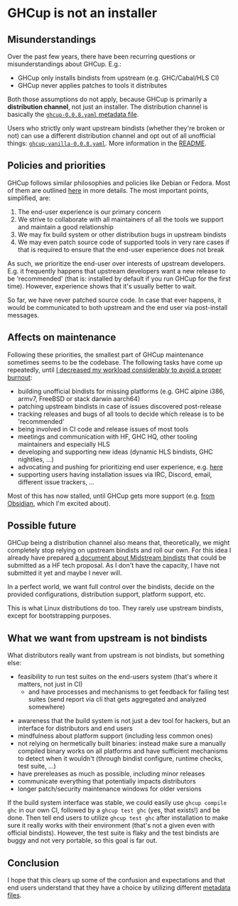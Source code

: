 # GHCup is not an installer

## Misunderstandings

Over the past few years, there have been recurring questions or misunderstandings about GHCup.
E.g.:

* GHCup only installs bindists from upstream (e.g. GHC/Cabal/HLS CI)
* GHCup never applies patches to tools it distributes

Both those assumptions do not apply, because GHCup is primarily a **distribution channel**,
not just an installer. The distribution channel is basically the
[`ghcup-0.0.8.yaml` metadata file](https://github.com/haskell/ghcup-metadata/blob/develop/ghcup-0.0.8.yaml).

Users who strictly only want upstream bindists (whether they're broken or not) can use a different
distribution channel and opt out of all unofficial things: [`ghcup-vanilla-0.0.8.yaml`](https://github.com/haskell/ghcup-metadata/blob/develop/ghcup-vanilla-0.0.8.yaml). More information in the [README](https://github.com/haskell/ghcup-metadata#for-end-users).

## Policies and priorities

GHCup follows similar philosophies and policies like Debian or Fedora. Most of them are
outlined [here](https://www.haskell.org/ghcup/about/#distribution-policies) in more details.
The most important points, simplified, are:

1. The end-user experience is our primary concern
2. We strive to collaborate with all maintainers of all the tools we support and maintain a good relationship
3. We may fix build system or other distribution bugs in upstream bindists
4. We may even patch source code of supported tools in very rare cases if that is required to ensure that the end-user experience does not break

As such, we prioritize the end-user over interests of upstream developers. E.g. it frequently happens
that upstream developers want a new release to be 'recommended' (that is: installed by default if you
run GHCup for the first time). However, experience shows that it's usually better to wait.

So far, we have never patched source code. In case that ever happens, it would be communicated
to both upstream and the end user via post-install messages.

## Affects on maintenance

Following these priorities, the smallest part of GHCup maintenance sometimes seems to be the codebase.
The following tasks have come up repeatedly, until
[I decreased my workload considerably to avoid a proper burnout](https://github.com/haskell/ghcup-hs/issues/848):

* building unofficial bindists for missing platforms (e.g. GHC alpine i386, armv7, FreeBSD or stack darwin aarch64)
* patching upstream bindists in case of issues discovered post-release
* tracking releases and bugs of all tools to decide which release is to be 'recommended'
* being involved in CI code and release issues of most tools
* meetings and communication with HF, GHC HQ, other tooling maintainers and especially HLS
* developing and supporting new ideas (dynamic HLS bindists, GHC nightlies, ...)
* advocating and pushing for prioritizing end user experience, e.g. [here](https://github.com/haskellfoundation/tech-proposals/issues/48)
* supporting users having installation issues via IRC, Discord, email, different issue trackers, ...

Most of this has now stalled, until GHCup gets more support (e.g. [from Obsidian](https://discourse.haskell.org/t/haskell-foundation-october-2023-update/8054#ghcup-backup-maintenance-5), which I'm excited about).

## Possible future

GHCup being a distribution channel also means that, theoretically, we might completely stop relying
on upstream bindists and roll our own. For this idea I already have prepared
[a document about Midstream bindists](https://gist.github.com/hasufell/18cb5438ce7c2ba388160588d751b32d)
that could be submitted as a HF tech proposal. As I don't have the capacity, I have not submitted it yet
and maybe I never will.

In a perfect world, we want full control over the bindists, decide on the provided configurations,
distribution support, platform support, etc.

This is what Linux distributions do too. They rarely use upstream bindists, except for bootstrapping
purposes.

## What we want from upstream is not bindists

What distributors really want from upstream is not bindists, but something else:

* feasibility to run test suites on the end-users system (that's where it matters, not just in CI)
  - and have processes and mechanisms to get feedback for failing test suites (send report via cli that gets aggregated and analyzed somewhere)
- awareness that the build system is not just a dev tool for hackers, but an interface for distributors and end users
- mindfulness about platform support (including less common ones)
- not relying on hermetically built binaries: instead make sure a manually compiled binary works on all platforms and have sufficient mechanisms to detect when it wouldn't (through bindist configure, runtime checks, test suite, ...)
- have prereleases as much as possible, including minor releases
- communicate everything that potentially impacts distributors
- longer patch/security maintenance windows for older versions

If the build system interface was stable, we could easily use `ghcup compile ghc` in our own CI,
followed by a `ghcup test ghc` (yes, that exists!) and be done. Then tell end users to utilize `ghcup test ghc`
after installation to make sure it really works with their environment (that's not a given even
with official bindists). However, the test suite is flaky and the test bindists are buggy
and not very portable, so this goal is far out.

## Conclusion

I hope that this clears up some of the confusion and expectations and that end users understand that
they have a choice by utilizing different [metadata files](https://github.com/haskell/ghcup-metadata#metadata-variants-distribution-channels).


